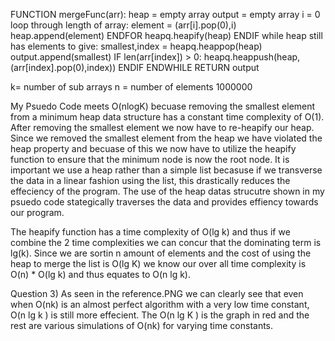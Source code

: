 FUNCTION mergeFunc(arr):
heap = empty array
output = empty array
i = 0
loop through length of array:
element = (arr[i].pop(0),i)
heap.append(element)
ENDFOR
heapq.heapify(heap)
ENDIF
while heap still has elements to give:
smallest,index = heapq.heappop(heap)
output.append(smallest)
IF len(arr[index]) > 0:
heapq.heappush(heap,(arr[index].pop(0),index))
ENDIF
ENDWHILE
RETURN output

k= number of sub arrays
n = number of elements 1000000

My Psuedo Code meets O(nlogK) becuase removing the smallest element from a minimum heap data structure has a constant time complexity of O(1). After removing the smallest element we now have to re-heapify our heap. Since we removed the smallest element from the heap we have violated the heap property and becuase of this we now have to utilize the heapify function to ensure that the minimum node is now the root node. It is important we use a heap rather than a simple list becasuse if we transverse the data in a linear fashion using the list, this drastically reduces the effeciency of the program. The use of the heap datas strucutre shown in my psuedo code stategically traverses the data and provides effiency towards our program.

The heapify function has a time complexity of O(lg k) and thus if we combine the 2 time complexities we can concur that the dominating term is lg(k). Since we are sortin n amount of elements and the cost of using the heap to merge the list is O(lg K) we know our over all time complexity is O(n) \* O(lg k) and thus equates to O(n lg k).

Question 3) As seen in the reference.PNG we can clearly see that even when O(nk) is an almost perfect algorithm with a very low time constant, O(n lg k ) is still more effecient. The O(n lg K ) is the graph in red and the rest are various simulations of O(nk) for varying time constants.
